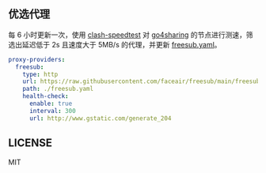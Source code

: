 ## 优选代理

每 6 小时更新一次，使用 [clash-speedtest](https://github.com/faceair/clash-speedtest) 对 [go4sharing](https://raw.githubusercontent.com/go4sharing/sub/main/sub.yaml) 的节点进行测速，筛选出延迟低于 2s 且速度大于 5MB/s 的代理，并更新 [freesub.yaml](https://raw.githubusercontent.com/faceair/freesub/main/freesub.yaml)。

```yaml
proxy-providers:
  freesub:
    type: http
    url: https://raw.githubusercontent.com/faceair/freesub/main/freesub.yaml
    path: ./freesub.yaml
    health-check:
      enable: true
      interval: 300
      url: http://www.gstatic.com/generate_204
```

## LICENSE

MIT
